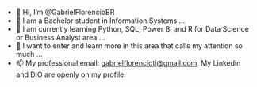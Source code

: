 - 👋 Hi, I’m @GabrielFlorencioBR
- 👀 I am a Bachelor student in Information Systems ...
- 🌱 I am currently learning Python, SQL, Power BI and R for Data Science or Business Analyst area ...
- 💞️ I want to enter and learn more in this area that calls my attention so much ...
- 📫 My professional email: gabrielflorencioti@gmail.com.
   My Linkedin and DIO are openly on my profile.

<!---
GabrielFlorencioBR/GabrielFlorencioBR is a ✨ special ✨ repository because its `README.md` (this file) appears on your GitHub profile.
You can click the Preview link to take a look at your changes.
--->
